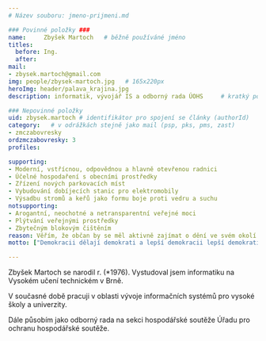 ```yaml
---
# Název souboru: jmeno-prijmeni.md

### Povinné položky ###
name:     Zbyšek Martoch   # běžně používáné jméno
titles:
  before: Ing. 
  after:
mail:
- zbysek.martoch@gmail.com
img: people/zbysek-martoch.jpg   # 165x220px
heroImg: header/palava_krajina.jpg
description: informatik, vývojář IS a odborný rada ÚOHS 	# kratký popis, max 160 znaků

### Nepovinné položky
uid: zbysek.martoch # identifikátor pro spojení se články (authorId)
category: 	# v odrážkách stejně jako mail (psp, pks, pms, zast)
- zmczabovresky
ordzmczabovresky: 3
profiles:

supporting:
- Moderní, vstřícnou, odpovědnou a hlavně otevřenou radnici
- Účelné hospodaření s obecními prostředky
- Zřízení nových parkovacích míst
- Vybudování dobíjecích stanic pro elektromobily
- Výsadbu stromů a keřů jako formu boje proti vedru a suchu
notsupporting:
- Arogantní, neochotné a netransparentní veřejné moci
- Plýtvání veřejnými prostředky
- Zbytečným blokovým čištěním
reason: Věřím, že občan by se měl aktivně zajímat o dění ve svém okolí a snažit se uplatnit své schopnosti ve prospěch společnosti. Pouze široká nabídka kandidátů a velké množství soutěžících subjektů zaktraktivní komunální volby pro voliče a vytvoří potřebný tlak na kvalitu volených zástupců.
motto: ["Demokracii dělají demokrati a lepší demokracii lepší demokrati. Pravda je ve všem, i v politice, nejpraktičtější.", "Tomáš Garrigue Masaryk"]

---
```


Zbyšek Martoch se narodil r. (\*1976). Vystudoval jsem informatiku na Vysokém učení technickém v Brně.

V současné době pracuji v oblasti vývoje informačních systémů pro vysoké školy a univerzity.

Dále působím jako odborný rada na sekci hospodářské soutěže Úřadu pro ochranu hospodářské soutěže.
